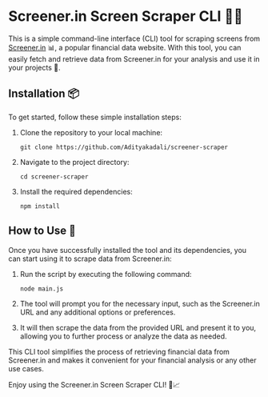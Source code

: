 # Screener.in Screen Scraper CLI 👨‍💻

This is a simple command-line interface (CLI) tool for scraping screens from [Screener.in](https://screener.in) 📊, a popular financial data website. With this tool, you can easily fetch and retrieve data from Screener.in for your analysis and use it in your projects 🚀.

## Installation 📦

To get started, follow these simple installation steps:

1. Clone the repository to your local machine:

   ```
   git clone https://github.com/Adityakadali/screener-scraper
   ```

2. Navigate to the project directory:

   ```
   cd screener-scraper
   ```

3. Install the required dependencies:

   ```
   npm install
   ```

## How to Use 🤖

Once you have successfully installed the tool and its dependencies, you can start using it to scrape data from Screener.in:

1. Run the script by executing the following command:

   ```
   node main.js
   ```

2. The tool will prompt you for the necessary input, such as the Screener.in URL and any additional options or preferences.

3. It will then scrape the data from the provided URL and present it to you, allowing you to further process or analyze the data as needed.

This CLI tool simplifies the process of retrieving financial data from Screener.in and makes it convenient for your financial analysis or any other use cases.

Enjoy using the Screener.in Screen Scraper CLI! 🎉📈
